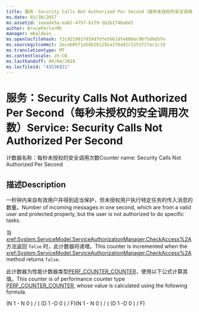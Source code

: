 ```yaml
---
title: 服务：Security Calls Not Authorized Per Second（每秒未授权的安全调用次数）
ms.date: 03/30/2017
ms.assetid: 1eeade5a-ea62-4757-b1f9-1b1b1746abd1
author: BrucePerlerMS
manager: mbaldwin
ms.openlocfilehash: f2c921991f059d7dfe5661dfe688ec9675d0d5fe
ms.sourcegitcommit: 2eceb05f1a5bb261291a1f6a91c5153727ac1c19
ms.translationtype: MT
ms.contentlocale: zh-CN
ms.lasthandoff: 09/04/2018
ms.locfileid: "43536921"
---
```

# <a name="service-security-calls-not-authorized-per-second"></a><span data-ttu-id="adb69-102">服务：Security Calls Not Authorized Per Second（每秒未授权的安全调用次数）</span><span class="sxs-lookup"><span data-stu-id="adb69-102">Service: Security Calls Not Authorized Per Second</span></span>
<span data-ttu-id="adb69-103">计数器名称：每秒未授权的安全调用次数</span><span class="sxs-lookup"><span data-stu-id="adb69-103">Counter name: Security Calls Not Authorized Per Second</span></span>  
  
## <a name="description"></a><span data-ttu-id="adb69-104">描述</span><span class="sxs-lookup"><span data-stu-id="adb69-104">Description</span></span>  
 <span data-ttu-id="adb69-105">一秒钟内来自有效用户并得到适当保护，但未授权用户执行特定任务的传入消息的数量。</span><span class="sxs-lookup"><span data-stu-id="adb69-105">Number of incoming messages in one second, which are from a valid user and protected properly, but the user is not authorized to do specific tasks.</span></span>  
  
 <span data-ttu-id="adb69-106">当 <xref:System.ServiceModel.ServiceAuthorizationManager.CheckAccess%2A> 方法返回 `false` 时，此计数器将递增。</span><span class="sxs-lookup"><span data-stu-id="adb69-106">This counter is incremented when the <xref:System.ServiceModel.ServiceAuthorizationManager.CheckAccess%2A> method returns `false`.</span></span>  
  
 <span data-ttu-id="adb69-107">此计数器为性能计数器类型[PERF_COUNTER_COUNTER](https://go.microsoft.com/fwlink/?LinkId=94649)，使用以下公式计算其值。</span><span class="sxs-lookup"><span data-stu-id="adb69-107">This counter is of performance counter type [PERF_COUNTER_COUNTER](https://go.microsoft.com/fwlink/?LinkId=94649), whose value is calculated using the following formula.</span></span>  
  
 <span data-ttu-id="adb69-108">(N 1 - N 0 ) / ( (D 1 -D 0 ) / F)</span><span class="sxs-lookup"><span data-stu-id="adb69-108">(N 1 - N 0 ) / ( (D 1 -D 0 ) / F)</span></span>
